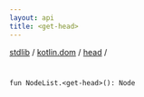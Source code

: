 ```yaml
---
layout: api
title: <get-head>
---
```

[stdlib](../../index.html) / [kotlin.dom](../index.html) / [head](index.html) / [<get-head>](_get-head_.html)

# <get-head>

```
fun NodeList.<get-head>(): Node
```
